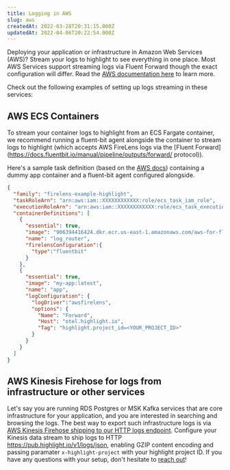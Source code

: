 ```yaml
---
title: Logging in AWS
slug: aws
createdAt: 2022-03-28T20:31:15.000Z
updatedAt: 2022-04-06T20:22:54.000Z
---
```


Deploying your application or infrastructure in Amazon Web Services (AWS)? Stream your logs to highlight to see everything in one place.
Most AWS Services support streaming logs via Fluent Forward though the exact configuration will differ.
Read the [AWS documentation here](https://docs.aws.amazon.com/AmazonECS/latest/developerguide/using_firelens.html) to learn more.

Check out the following examples of setting up logs streaming in these services:

## AWS ECS Containers

To stream your container logs to highlight from an ECS Fargate container, we recommend running a fluent-bit agent alongside the container
to stream logs to highlight (which accepts AWS FireLens logs via the [Fluent Forward](https://docs.fluentbit.io/manual/pipeline/outputs/forward/ protocol)).

Here's a sample task definition (based on the [AWS docs](https://github.com/aws-samples/amazon-ecs-firelens-examples/tree/mainline/examples/fluent-bit/ecs-log-collection)) containing a dummy app container and a fluent-bit agent configured alongside.

```json
{
  "family": "firelens-example-highlight",
  "taskRoleArn": "arn:aws:iam::XXXXXXXXXXXX:role/ecs_task_iam_role",
  "executionRoleArn": "arn:aws:iam::XXXXXXXXXXXX:role/ecs_task_execution_role",
  "containerDefinitions": [
    {
      "essential": true,
      "image": "906394416424.dkr.ecr.us-east-1.amazonaws.com/aws-for-fluent-bit:stable",
      "name": "log_router",
      "firelensConfiguration":{
        "type":"fluentbit"
      }
    },
    {
      "essential": true,
      "image": "my-app:latest",
      "name": "app",
      "logConfiguration": {
        "logDriver":"awsfirelens",
        "options": {
          "Name": "Forward",
          "Host": "otel.highlight.io",
          "Tag": "highlight.project_id=<YOUR_PROJECT_ID>"
        }
      }
    }
  ]
}

```

## AWS Kinesis Firehose for logs from infrastructure or other services

Let's say you are running RDS Postgres or MSK Kafka services that are core infrastructure for your application, and you are interested in searching and browsing the logs. The best way to export such infrastructure logs is via [AWS Kinesis Firehose shipping to our HTTP logs endpoint](https://aws.amazon.com/blogs/big-data/stream-data-to-an-http-endpoint-with-amazon-kinesis-data-firehose/). Configure your Kinesis data stream to ship logs to HTTP https://pub.highlight.io/v1/logs/json, enabling GZIP content encoding and passing paramater `x-highlight-project` with your highlight project ID. If you have any questions with your setup, don't hesitate to [reach out](https://community.highlight.io)!

